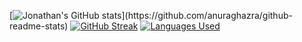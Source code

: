 [![Jonathan's GitHub stats](https://github-readme-stats.vercel.app/api?username=jonathanye29&show_icons=true&theme=prussian&custom_title=Jonathan's%20stats:)](https://github.com/anuraghazra/github-readme-stats)
[![GitHub Streak](https://github-readme-streak-stats.herokuapp.com/?user=jonathanye29&theme=prussian)](https://git.io/streak-stats)
[![Languages Used](https://github-readme-stats.vercel.app/api/top-langs/?username=jonathanye29&theme=prussian)](https://github.com/anuraghazra/github-readme-stats)

